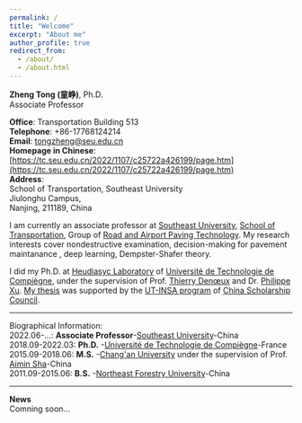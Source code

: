 ```yaml
---
permalink: /
title: "Welcome"
excerpt: "About me"
author_profile: true
redirect_from: 
  - /about/
  - /about.html
---
```

**Zheng Tong (童峥)**, Ph.D.<br />
Associate Professor

**Office**: Transportation Building 513<br />
**Telephone**: +86-17768124214<br />
**Email**: tongzheng@seu.edu.cn<br />
**Homepage in Chinese**:<br />
[https://tc.seu.edu.cn/2022/1107/c25722a426199/page.htm](https://tc.seu.edu.cn/2022/1107/c25722a426199/page.htm)<br />
**Address**:<br />
School of Transportation, Southeast University<br />
Jiulonghu Campus,<br />
Nanjing, 211189, China

I am currently an associate professor at [Southeast University](https://www.seu.edu.cn/english/main.htm), [School of Transportation](https://tc.seu.edu.cn/jsdw/list.htm), Group of [Road and Airport Paving Technology](https://tc.seu.edu.cn/2022/1103/c25770a425777/page.htm). My research interests cover nondestructive examination, decision-making for pavement maintanance , deep learning, Dempster-Shafer theory.

I did my Ph.D. at [Heudiasyc Laboratory](https://www.hds.utc.fr/) of [Université de Technologie de Compiègne](https://www.utc.fr/), under the supervision of Prof. [Thierry Denœux](https://www.hds.utc.fr/~tdenoeux/dokuwiki/en/start) and Dr. [Philippe Xu](https://www.hds.utc.fr/~xuphilip/dokuwiki/en/start). [My thesis](https://github.com/tongzheng1992/tongzheng1992.github.io/blob/master/pdf_publications/evidential_dl_PhD2.pdf) was supported by the [UT-INSA program](http://www-csc.utt.fr/) of [China Scholarship Council](https://www.csc.edu.cn/).

****
Biographical Information:<br />
2022.06-...: **Associate Professor**-[Southeast University](https://www.seu.edu.cn/english/main.htm)-China<br />
2018.09-2022.03: **Ph.D.** -[Université de Technologie de Compiègne](https://www.utc.fr/)-France<br />
2015.09-2018.06: **M.S.** -[Chang'an University](https://en.chd.edu.cn/) under the supervision of Prof. [Aimin Sha](https://js.chd.edu.cn/glxy/sam/list.htm)-China<br />
2011.09-2015.06: **B.S.** -[Northeast Forestry University](https://en.nefu.edu.cn/)-China

****

**News**<br />
Comning soon...
